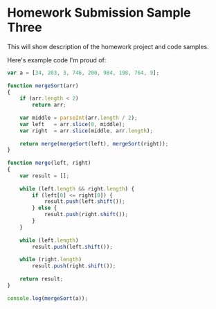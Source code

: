 # Homework Submission Sample Three

This will show description of the homework project and code samples.

Here's example code I'm proud of:
```javascript
var a = [34, 203, 3, 746, 200, 984, 198, 764, 9];
 
function mergeSort(arr)
{
    if (arr.length < 2)
        return arr;
 
    var middle = parseInt(arr.length / 2);
    var left   = arr.slice(0, middle);
    var right  = arr.slice(middle, arr.length);
 
    return merge(mergeSort(left), mergeSort(right));
}
 
function merge(left, right)
{
    var result = [];
 
    while (left.length && right.length) {
        if (left[0] <= right[0]) {
            result.push(left.shift());
        } else {
            result.push(right.shift());
        }
    }
 
    while (left.length)
        result.push(left.shift());
 
    while (right.length)
        result.push(right.shift());
 
    return result;
}
 
console.log(mergeSort(a));
```
